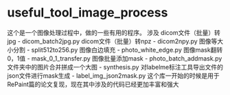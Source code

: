 # useful_tool_image_process

这个是一个图像处理过程中，做的一些有用的程序。
涉及
dicom文件（批量）转jpg - dicom_batch2jpg.py
dicom文件（批量）转npz - dicom2npy.py
图像等大小分割 - split512to256.py
图像白边填充 - photo_white_edge.py
图像mask翻转0，1值  - mask_0_1_transfer.py
图像批量添加mask -  photo_batch_addmask.py  
文件夹中的图片合并拼成一个大图 - synthesis.py
对labelme标注工具导出文件的json文件进行mask生成 - label_img_json2mask.py
这个库一开始的时候是用于RePaint篇的论文复现，现在其中涉及的代码已经更加丰富和强大
